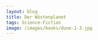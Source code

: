 ```yaml
---
layout: blog
title: Der Wüstenplanet
tags: Science-Fiction
image: /images/books/dune-1-3.jpg
---
```

